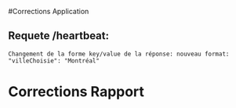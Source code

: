 #Corrections Application
## Requete /heartbeat:
    Changement de la forme key/value de la réponse: nouveau format: "villeChoisie": "Montréal"


# Corrections Rapport